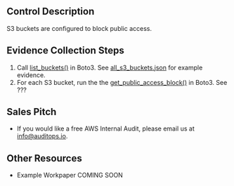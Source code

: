 ## Control Description
S3 buckets are configured to block public access.

## Evidence Collection Steps
1. Call [list_buckets()](https://boto3.amazonaws.com/v1/documentation/api/latest/reference/services/s3/client/list_buckets.html) in Boto3. See [all_s3_buckets.json](./all_s3_buckets.json) for example evidence.
2. For each S3 bucket, run the the [get_public_access_block()](https://boto3.amazonaws.com/v1/documentation/api/latest/reference/services/s3/client/get_public_access_block.html) in Boto3. See ???

## Sales Pitch
- If you would like a free AWS Internal Audit, please email us at info@auditops.io.

## Other Resources
- Example Workpaper COMING SOON
